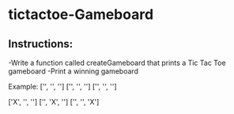 # tictactoe-Gameboard

## Instructions: 
-Write a function called createGameboard that prints a Tic Tac Toe gameboard
-Print a winning gameboard 

Example: 
['', '', '']
['', '', '']
['', '', '']

['X', '', '']
['', 'X', '']
['', '', 'X']
